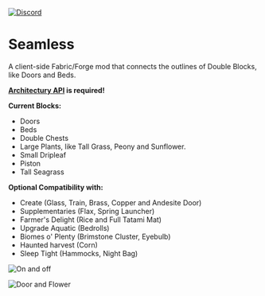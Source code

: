 [![Discord](https://i.imgur.com/JiW4MLF.png)](https://discord.gg/PJCXjSJnu2)

# Seamless

A client-side Fabric/Forge mod that connects the outlines of Double Blocks, like Doors and Beds.

**[Architectury API](https://modrinth.com/mod/architectury-api/versions)  is required!**

**Current Blocks:**

- Doors
- Beds
- Double Chests
- Large Plants, like Tall Grass, Peony and Sunflower.
- Small Dripleaf
- Piston
- Tall Seagrass

**Optional Compatibility with:**

- Create (Glass, Train, Brass, Copper and Andesite Door)
- Supplementaries (Flax, Spring Launcher)
- Farmer's Delight (Rice and Full Tatami Mat)
- Upgrade Aquatic (Bedrolls)
- Biomes o' Plenty (Brimstone Cluster, Eyebulb)
- Haunted harvest (Corn)
- Sleep Tight (Hammocks, Night Bag)


![On and off](https://imgur.com/DosLg8Z.png)

![Door and Flower](https://imgur.com/jT5kg38.png)